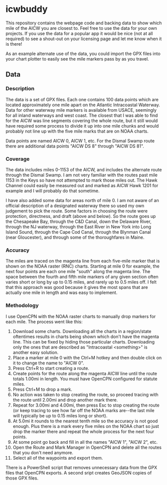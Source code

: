 # icwbuddy
This repository contains the webpage code and backing data to show which mile of the AICW you are closest to.  Feel free to use the data for your own projects.  If you use the data for a popular app it would be nice (not at all required) to see a shout-out on your licensing page and let me know when it is there!

As an example alternate use of the data, you could import the GPX files into your chart plotter to easily see the mile markers pass by as you travel.

## Data
### Description
The data is a set of GPX files.  Each one contains 100 data points which are located approximately one mile apart on the Atlantic Intracoastal Waterway.  Data for other waterway mile markers is available from USACE, seemingly for all inland waterways and west coast.  The closest that I was able to find for the AICW was line segments covering the whole route, but it still would have required some process to divide it up into one mile chunks and would probably not line up with the five mile marks that are on NOAA charts.

Data points are named AICW 0, AICW 1, etc.  For the Dismal Swamp route there are additional data points "AICW DS 8" through "AICW DS 81".

### Coverage
The data includes miles 0-1153 of the AICW, and includes the alternate route through the Dismal Swamp.  I am not very familiar with the routes past mile 1153 in the Keys so have not attempted to mark those miles out.  The Hawk Channel could easily be measured out and marked as AICW Hawk 1201 for example and I will probably do that sometime.

I have also added some data for areas north of mile 0.  I am not aware of an official description of a designated waterway there so used my own judgement to pick the route.  Some factors in choosing the route were protection, directness, and draft (above and below).  So the route goes up the Chesapeake Bay, through the C&D Canal, down the Delaware River, through the NJ waterway, through the East River in New York into Long Island Sound, through the Cape Cod Canal, through the Blynman Canal (near Gloucester), and through some of the thoroughfares in Maine.

### Accuracy
The miles are traced on the magenta line from each five-mile marker that is shown on the NOAA raster (RNC) charts.  Starting at mile 0 for example, the next four points are each one mile "south" along the magenta line.  The space between the fourth and fifth mile markers of any given section often varies short or long by up to 0.15 miles, and rarely up to 0.5 miles off.  I felt that this approach was good because it gives the most spans that are actually one mile in length and was easy to implement.

### Methodology
I use OpenCPN with the NOAA raster charts to manually drop markers for each mile.  The process went like this:

1. Download some charts.  Downloading all the charts in a region/state oftentimes results in charts being shown which don't have the magenta line.  This can be fixed by hiding those particular charts.  Downloading only the ones that are described as "Intracoastal \<something\>" is another easy solution.
1. Place a marker at mile 0 with the Ctrl+M hotkey and then double click on it to change the name to "AICW 0". 
1. Press Ctrl+R to start creating a route. 
1. Create points for the route along the magenta AICW line until the route totals 1.00mi in length.  You must have OpenCPN configured for statute miles.
1. Press Ctrl+M to drop a mark.
1. No action was taken to stop creating the route, so proceed tracing with the route until 2.00mi and drop another mark there.
1. Repeat for 3.00mi and 4.00mi, then press Esc to stop creating the route (or keep tracing to see how far off the NOAA marks are--the last mile will typically be up to 0.15 miles long or short).
1. At 5.0mi it rounds to the nearest tenth mile so the accuracy is not good enough.  Plus there is a mark every five miles on the NOAA chart so just drop the marker there and repeat the whole process for the next four points.
1. At some point go back and fill in all the names "AICW 1", "AICW 2", etc.
1. Open the Route and Mark Manager in OpenCPN and delete all the routes that you don't need anymore.
1. Select all of the waypoints and export them.

There is a PowerShell script that removes unnecessary data from the GPX files that OpenCPN exports.  A second sript creates GeoJSON copies of those GPX files.